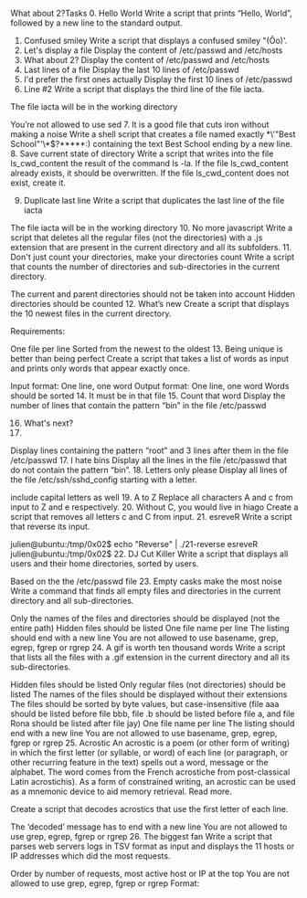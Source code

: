  What about 2?Tasks
0. Hello World
Write a script that prints “Hello, World”, followed by a new line to the standard output.
1. Confused smiley
Write a script that displays a confused smiley "(Ôo)'.
2.  Let's display a file
Display the content of /etc/passwd and /etc/hosts
3.   What about 2?
Display the content of /etc/passwd and /etc/hosts
4.   Last lines of a file
Display the last 10 lines of /etc/passwd
5. I'd prefer the first ones actually
Display the first 10 lines of /etc/passwd
6. Line #2
Write a script that displays the third line of the file iacta.

The file iacta will be in the working directory

You’re not allowed to use sed
7. It is a good file that cuts iron without making a noise
Write a shell script that creates a file named exactly \*\\'"Best School"\'\\*$\?\*\*\*\*\*:) containing the text Best School ending by a new line.
8. Save current state of directory
Write a script that writes into the file ls_cwd_content the result of the command ls -la. If the file ls_cwd_content already exists, it should be overwritten. If the file ls_cwd_content does not exist, create it.

9. Duplicate last line
Write a script that duplicates the last line of the file iacta

The file iacta will be in the working directory
10.  No more javascript
Write a script that deletes all the regular files (not the directories) with a .js extension that are present in the current directory and all its subfolders.
11.  Don't just count your directories, make your directories count
Write a script that counts the number of directories and sub-directories in the current directory.

The current and parent directories should not be taken into account
Hidden directories should be counted
12.  What’s new
Create a script that displays the 10 newest files in the current directory.

Requirements:

One file per line
Sorted from the newest to the oldest
13.  Being unique is better than being perfect
Create a script that takes a list of words as input and prints only words that appear exactly once.

Input format: One line, one word
Output format: One line, one word
Words should be sorted
14.  It must be in that file
15.  Count that word
Display the number of lines that contain the pattern “bin” in the file /etc/passwd


16.  What's next?
17.  
Display lines containing the pattern “root” and 3 lines after them in the file /etc/passwd
17.  I hate bins
Display all the lines in the file /etc/passwd that do not contain the pattern “bin”.
18.  Letters only please
Display all lines of the file /etc/ssh/sshd_config starting with a letter.

include capital letters as well
19.  A to Z
Replace all characters A and c from input to Z and e respectively.
20.  Without C, you would live in hiago
Create a script that removes all letters c and C from input.
21.  esreveR
Write a script that reverse its input.

julien@ubuntu:/tmp/0x02$ echo "Reverse" | ./21-reverse 
esreveR
julien@ubuntu:/tmp/0x02$ 
22.  DJ Cut Killer
Write a script that displays all users and their home directories, sorted by users.

Based on the the /etc/passwd file
23.  Empty casks make the most noise
Write a command that finds all empty files and directories in the current directory and all sub-directories.

Only the names of the files and directories should be displayed (not the entire path)
Hidden files should be listed
One file name per line
The listing should end with a new line
You are not allowed to use basename, grep, egrep, fgrep or rgrep
24.  A gif is worth ten thousand words
Write a script that lists all the files with a .gif extension in the current directory and all its sub-directories.

Hidden files should be listed
Only regular files (not directories) should be listed
The names of the files should be displayed without their extensions
The files should be sorted by byte values, but case-insensitive (file aaa should be listed before file bbb, file .b should be listed before file a, and file Rona should be listed after file jay)
One file name per line
The listing should end with a new line
You are not allowed to use basename, grep, egrep, fgrep or rgrep
25.  Acrostic
An acrostic is a poem (or other form of writing) in which the first letter (or syllable, or word) of each line (or paragraph, or other recurring feature in the text) spells out a word, message or the alphabet. The word comes from the French acrostiche from post-classical Latin acrostichis). As a form of constrained writing, an acrostic can be used as a mnemonic device to aid memory retrieval. Read more.

Create a script that decodes acrostics that use the first letter of each line.

The ‘decoded’ message has to end with a new line
You are not allowed to use grep, egrep, fgrep or rgrep
26.  The biggest fan
Write a script that parses web servers logs in TSV format as input and displays the 11 hosts or IP addresses which did the most requests.

Order by number of requests, most active host or IP at the top
You are not allowed to use grep, egrep, fgrep or rgrep
Format:



